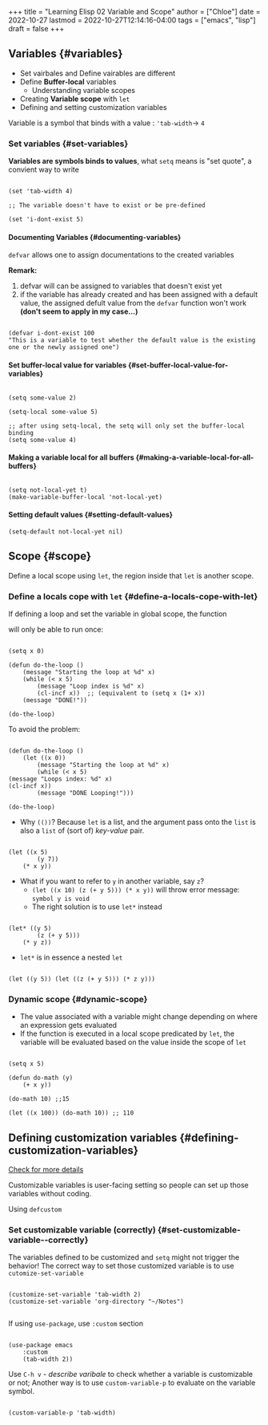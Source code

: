 +++
title = "Learning Elisp 02 Variable and Scope"
author = ["Chloe"]
date = 2022-10-27
lastmod = 2022-10-27T12:14:16-04:00
tags = ["emacs", "lisp"]
draft = false
+++

## Variables {#variables}

-   Set vairbales and <span class="underline">Define</span> vairables are different
-   <span class="underline">Define</span> **Buffer-local** variables
    -   Understanding variable scopes
-   Creating **Variable scope** with `let`
-   Defining and setting customization variables

Variable is a <span class="underline">symbol</span> that binds with a <span class="underline">value</span> : `'tab-width`-&gt; `4`


### Set variables {#set-variables}

**Variables are symbols binds to values**, what `setq` means is "set
 quote", a convient way to write

```emacs-lisp

(set 'tab-width 4)

;; The variable doesn't have to exist or be pre-defined

(set 'i-dont-exist 5)

```


#### Documenting Variables {#documenting-variables}

`defvar` allows one to assign documentations to the created variables

**Remark:**

1.  defvar will can be assigned to variables that doesn't exist yet
2.  if the variable has already created and has been assigned with a
    default value, the assigned defult value from the `defvar` function
    won't work **(don't seem to apply in my case...)**

<!--listend-->

```emacs-lisp

(defvar i-dont-exist 100
"This is a variable to test whether the default value is the existing
one or the newly assigned one")

```


#### Set buffer-local value for variables {#set-buffer-local-value-for-variables}

```emacs-lisp

(setq some-value 2)

(setq-local some-value 5)

;; after using setq-local, the setq will only set the buffer-local binding
(setq some-value 4)

```


#### Making a variable local for all buffers {#making-a-variable-local-for-all-buffers}

```emacs-lisp

(setq not-local-yet t)
(make-variable-buffer-local 'not-local-yet)

```


#### Setting default values {#setting-default-values}

```emacs-lisp
(setq-default not-local-yet nil)
```


## Scope {#scope}

Define a local scope using `let`, the region inside that `let` is
another scope.


### Define a locals cope with `let` {#define-a-locals-cope-with-let}

If defining a loop and set the variable in global scope, the function

will only be able to run once:

```emacs-lisp

(setq x 0)

(defun do-the-loop ()
	(message "Starting the loop at %d" x)
	(while (< x 5)
		(message "Loop index is %d" x)
		(cl-incf x))  ;; (equivalent to (setq x (1+ x))
	(message "DONE!"))

(do-the-loop)
```

To avoid the problem:

```emacs-lisp

(defun do-the-loop ()
	(let ((x 0))
		(message "Starting the loop at %d" x)
		(while (< x 5)
(message "Loops index: %d" x)
(cl-incf x))
		(message "DONE Looping!")))

(do-the-loop)

```

-   Why `(())`? Because `let` is a list, and the argument pass onto the `list`
    is also a `list` of (sort of) _key-value_ pair.

<!--listend-->

```emacs-lisp

(let ((x 5)
		(y 7))
	(* x y))

```

-   What if you want to refer to `y` in another variable, say `z`?
    -   `(let ((x 10) (z (+ y 5))) (* x y))` will throw error message: `symbol y is void`
    -   The right solution is to use `let*` instead

<!--listend-->

```emacs-lisp

(let* ((y 5)
		(z (+ y 5)))
	(* y z))

```

-   `let*` is in essence a nested `let`

<!--listend-->

```emacs-lisp

(let ((y 5)) (let ((z (+ y 5))) (* z y)))

```


### Dynamic scope {#dynamic-scope}

-   The value associated with a variable might change depending on where
    an expression gets evaluated
-   If the function is executed in a local scope predicated by `let`, the variable will be evaluated based on the value inside the scope of `let`

<!--listend-->

```emacs-lisp

(setq x 5)

(defun do-math (y)
	(+ x y))

(do-math 10) ;;15

(let ((x 100)) (do-math 10)) ;; 110

```


## Defining customization variables {#defining-customization-variables}

[Check for more details](https://github.com/daviwil/emacs-from-scratch/blob/master/show-notes/Emacs-Lisp-04.org#using-defcustom)

Customizable variables is user-facing setting so people can set up
those variables without coding.

Using `defcustom`


### Set customizable variable (correctly) {#set-customizable-variable--correctly}

The variables defined to be customized and `setq` might not trigger the
behavior! The correct way to set those customized variable is to use
`cutomize-set-variable`

```emacs-lisp

(customize-set-variable 'tab-width 2)
(customize-set-variable 'org-directory "~/Notes")


```

If using `use-package`, use `:custom` section

```emacs-lisp

(use-package emacs
	:custom
	(tab-width 2))

```

Use `C-h v` - _describe varibale_ to check whether a variable is
customizable or not; Another way is to use `custom-variable-p` to
evaluate on the variable symbol.

```emacs-lisp

(custom-variable-p 'tab-width)

```